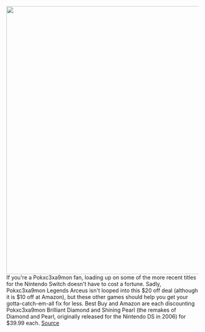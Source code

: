 <img src='https://cdn.vox-cdn.com/thumbor/spiC4cS7Ty-vGFDXDsYzP4pnP7M=/0x0:1920x1080/1200x800/filters:focal(807x387:1113x693)/cdn.vox-cdn.com/uploads/chorus_image/image/70888123/BDSP_Screenshot_32.0.png' width='700px' /><br/>
If you're a Pokxc3xa9mon fan, loading up on some of the more recent titles for the Nintendo Switch doesn't have to cost a fortune. Sadly, Pokxc3xa9mon Legends Arceus isn't looped into this $20 off deal (although it is $10 off at Amazon), but these other games should help you get your gotta-catch-em-all fix for less. Best Buy and Amazon are each discounting Pokxc3xa9mon Brilliant Diamond and Shining Pearl (the remakes of Diamond and Pearl, originally released for the Nintendo DS in 2006) for $39.99 each.
<a href='https://www.theverge.com/good-deals/2022/5/19/23130831/pokemon-brilliant-diamond-shining-pearl-sword-shield-garmin-usb-c-xbox-deal-sale'> Source <a/>